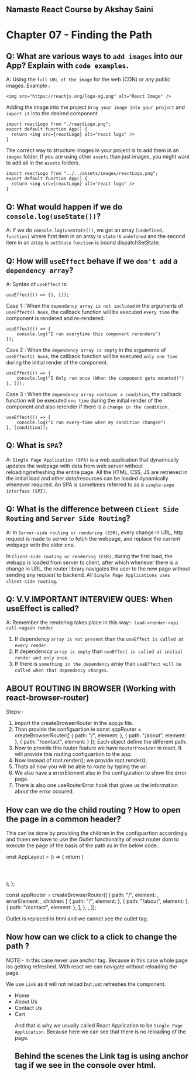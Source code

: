 ## Namaste React Course by Akshay Saini

# Chapter 07 - Finding the Path

## Q: What are various ways to `add images` into our App? Explain with `code examples`.

A: Using the `full URL of the image` for the web (CDN) or any public images.
Example :

```
<img src="https://reactjs.org/logo-og.png" alt="React Image" />
```

Adding the image into the project
`Drag your image into your project` and `import it` into the desired component

```
import reactLogo from "./reactLogo.png";
export default function App() {
  return <img src={reactLogo} alt="react logo" />
}
```

The correct way to structure images in your project is to add them in an `images` folder. If you are using other `assets` than just images, you might want to add all in the `assets` folders.

```
import reactLogo from "../../assets/images/reactLogo.png";
export default function App() {
  return <img src={reactLogo} alt="react logo" />
}
```

## Q: What would happen if we do `console.log(useState())`?

A: If we do `console.log(useState())`, we get an array `[undefined, function]` where first item in an array is `state` is `undefined` and the second item in an array is `setState` `function` is bound dispatchSetState.

## Q: How will `useEffect` behave if we `don't add` a `dependency array`?

A: Syntax of `useEffect` is:

```
useEffect(() => {}, []);
```

Case 1 : When the `dependency array is not included` in the arguments of `useEffect() hook`, the callback function will be executed `every time` the component is rendered and re-rendered.

```
useEffect(() => {
	console.log("I run everytime this component rerenders")
});
```

Case 2 : When the `dependency array is empty` in the arguments of `useEffect() hook`, the callback function will be executed `only one time` during the initial render of the component.

```
useEffect(() => {
	console.log("I Only run once (When the component gets mounted)")
}, []);
```

Case 3 : When the `dependency array contains a condition`, the callback function will be executed `one time` during the initial render of the component and also rerender if there is a `change in the condition`.

```
useEffect(() => {
	console.log("I run every-time when my condition changed")
}, [condition]);
```

## Q: What is `SPA`?

A: `Single Page Application (SPA)` is a web application that dynamically updates the webpage with data from web server without reloading/refreshing the entire page. All the HTML, CSS, JS are retrieved in the initial load and other data/resources can be loaded dynamically whenever required. An SPA is sometimes referred to as a `single-page interface (SPI)`.

## Q: What is the difference between `Client Side Routing` and `Server Side Routing`?

A: In `Server-side routing or rendering (SSR)`, every change in URL, http request is made to server to fetch the webpage, and replace the current webpage with the older one.

In `Client-side routing or rendering (CSR)`, during the first load, the webapp is loaded from server to client, after which whenever there is a change in URL, the router library navigates the user to the new page without sending any request to backend. All `Single Page Applications uses client-side routing`.

## Q: V.V.IMPORTANT INTERVIEW QUES: When useEffect is called?

A: Remember the rendering takes place in this way:- `load->render->api call->again render`

1. If dependency `array is not present` than the `useEffect is called at every render`.
2. If dependenccy `array is empty` than `useEffect is called at initial render and only once`.
3. If there is `something in the dependency` array than `useEffect will be called when that dependency changes`.

## ABOUT ROUTING IN BROWSER (Working with react-browser-router)

Steps:-

1. import the createBrowserRouter in the app.js file.
2. Than provide the configuartion ie
   const appRouter = createBrowserRouter([
   { path: "/", element: <AppLayout /> },
   { path: "/about", element: <About /> },
   { path: "/contact", element: <About /> }
   ]);
   Each object define the different path.
3. Now to provide this router feature we have `RouterProvider` in react. It will provide this routing configuartion to the app.
4. Now instead of root.render(<AppLayout />); we provide root.render(<RouterProvider router={appRouter}>);
5. Thats all now you will be able to route by typing the url.
6. We also have a errorElement also in the configuration to show the error page.
7. There is also one useRouterError hook that gives us the information about the error occured.

## How can we do the child routing ? How to open the page in a common header?

This can be done by providing the children in the configuartion accordingly and thaen we have to use the Outlet functionality of react router dom to execute the page of the basis of the path as in the below code..

onst AppLayout = () => {
return (

<div className="app">
<Header />
<Outlet />
</div>
);
};

const appRouter = createBrowserRouter([
{
path: "/",
element: <AppLayout />,
errorElement: <Error />,
children: [
{ path: "/", element: <Body /> },
{ path: "/about", element: <About /> },
{ path: "/contact", element: <Contact /> },
],
},
,
]);

Outlet is replaced in html and we cannot see the outlet tag.

## Now how can we click to a click to change the path ?

NOTE:- In this case never use anchor tag. Because in this case whole page iss getting refreshed.
With react we can navigate without reloading the page.

We use `Link` as it will not reload but just refreshes the component.

 <div className="nav-items">
        <ul>
          <li>
            <Link to="/">Home</Link>
          </li>
          <li>
            <Link to="/about">About Us</Link>
          </li>
          <li>
            <Link to="/contact">Contact Us</Link>
          </li>
          <li>Cart</li>

And that is why we usually called React Application to be `Single Page Application`. Because here we can see that there is no reloading of the page.

## Behind the scenes the Link tag is using anchor tag if we see in the console over html.
